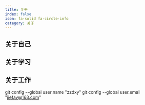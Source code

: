 ```yaml
---
title: 关于
index: false
icon: fa-solid fa-circle-info
category: 关于
---
```


## 关于自己

## 关于学习

## 关于工作


git config --global user.name "zzdxy"
git config --global user.email "jiefav@163.com"

